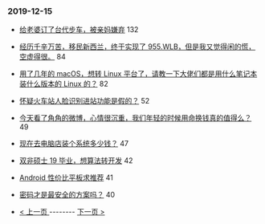 ### 2019-12-15 
- [给老婆订了台代步车，被亲妈嫌弃](https://www.v2ex.com/t/629149) 132
- [经历千辛万苦，移民新西兰，终于实现了 955.WLB，但是我又觉得闲的慌，空虚得很。](https://www.v2ex.com/t/629216) 84
- [用了几年的 macOS，想转 Linux 平台了，请教一下大佬们都是用什么笔记本装什么版本的 Linux 的？](https://www.v2ex.com/t/629129) 82
- [怀疑火车站人脸识别进站功能是假的？](https://www.v2ex.com/t/629170) 52
- [今天看了角角的微博，心情很沉重，我们年轻的时候用命换钱真的值得么？](https://www.v2ex.com/t/629147) 49
- [现在去电脑店装个系统多少钱？](https://www.v2ex.com/t/629186) 47
- [双非硕士 19 毕业，想算法转开发](https://www.v2ex.com/t/629127) 42
- [Android 性价比平板求推荐](https://www.v2ex.com/t/629112) 41
- [密码才是最安全的方案吗？](https://www.v2ex.com/t/629145) 40 

- [ < 上一页 ](https://github.com/able8/v2ex-hot-record/blob/master/2019-12-14.md) -------- [ 下一页 > ](https://github.com/able8/v2ex-hot-record/blob/master/2019-12-16.md)